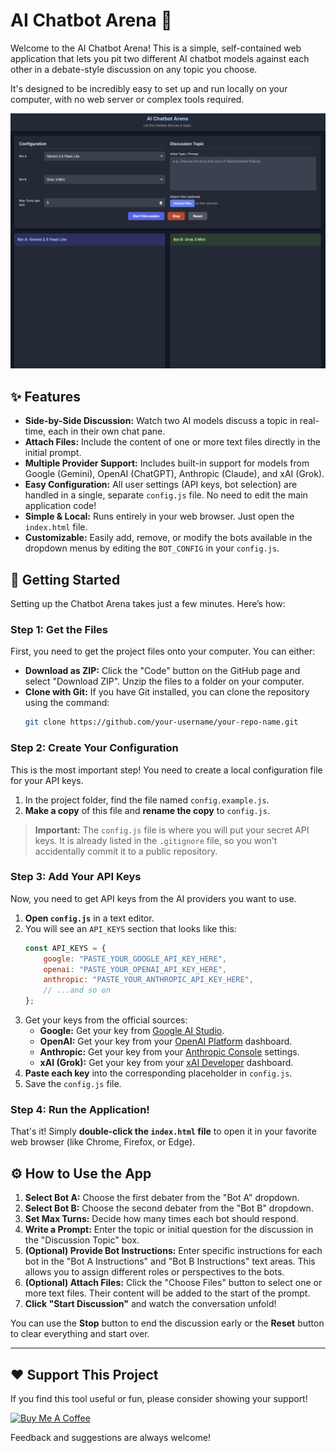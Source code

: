 # AI Chatbot Arena 🤖

Welcome to the AI Chatbot Arena! This is a simple, self-contained web application that lets you pit two different AI chatbot models against each other in a debate-style discussion on any topic you choose.

It's designed to be incredibly easy to set up and run locally on your computer, with no web server or complex tools required.

![Screenshot of Chatbot Arena](./AI_Chatbot_Arena.png)

## ✨ Features

- **Side-by-Side Discussion:** Watch two AI models discuss a topic in real-time, each in their own chat pane.
- **Attach Files:** Include the content of one or more text files directly in the initial prompt.
- **Multiple Provider Support:** Includes built-in support for models from Google (Gemini), OpenAI (ChatGPT), Anthropic (Claude), and xAI (Grok).
- **Easy Configuration:** All user settings (API keys, bot selection) are handled in a single, separate `config.js` file. No need to edit the main application code!
- **Simple & Local:** Runs entirely in your web browser. Just open the `index.html` file.
- **Customizable:** Easily add, remove, or modify the bots available in the dropdown menus by editing the `BOT_CONFIG` in your `config.js`.

## 🚀 Getting Started

Setting up the Chatbot Arena takes just a few minutes. Here’s how:

### Step 1: Get the Files

First, you need to get the project files onto your computer. You can either:
- **Download as ZIP:** Click the "Code" button on the GitHub page and select "Download ZIP". Unzip the files to a folder on your computer.
- **Clone with Git:** If you have Git installed, you can clone the repository using the command:
  ```bash
  git clone https://github.com/your-username/your-repo-name.git
  ```

### Step 2: Create Your Configuration

This is the most important step! You need to create a local configuration file for your API keys.

1.  In the project folder, find the file named `config.example.js`.
2.  **Make a copy** of this file and **rename the copy** to `config.js`.

> **Important:** The `config.js` file is where you will put your secret API keys. It is already listed in the `.gitignore` file, so you won't accidentally commit it to a public repository.

### Step 3: Add Your API Keys

Now, you need to get API keys from the AI providers you want to use.

1.  **Open `config.js`** in a text editor.
2.  You will see an `API_KEYS` section that looks like this:
    ```javascript
    const API_KEYS = {
        google: "PASTE_YOUR_GOOGLE_API_KEY_HERE",
        openai: "PASTE_YOUR_OPENAI_API_KEY_HERE",
        anthropic: "PASTE_YOUR_ANTHROPIC_API_KEY_HERE",
        // ...and so on
    };
    ```
3.  Get your keys from the official sources:
    - **Google:** Get your key from [Google AI Studio](https://aistudio.google.com/app/apikey).
    - **OpenAI:** Get your key from your [OpenAI Platform](https://platform.openai.com/api-keys) dashboard.
    - **Anthropic:** Get your key from your [Anthropic Console](https://console.anthropic.com/settings/keys) settings.
    - **xAI (Grok):** Get your key from your [xAI Developer](https://developers.x.ai/) dashboard.
4.  **Paste each key** into the corresponding placeholder in `config.js`.
5.  Save the `config.js` file.

### Step 4: Run the Application!

That's it! Simply **double-click the `index.html` file** to open it in your favorite web browser (like Chrome, Firefox, or Edge).

## ⚙️ How to Use the App

1.  **Select Bot A:** Choose the first debater from the "Bot A" dropdown.
2.  **Select Bot B:** Choose the second debater from the "Bot B" dropdown.
3.  **Set Max Turns:** Decide how many times each bot should respond.
4.  **Write a Prompt:** Enter the topic or initial question for the discussion in the "Discussion Topic" box.
5.  **(Optional) Provide Bot Instructions:** Enter specific instructions for each bot in the "Bot A Instructions" and "Bot B Instructions" text areas. This allows you to assign different roles or perspectives to the bots.
6.  **(Optional) Attach Files:** Click the "Choose Files" button to select one or more text files. Their content will be added to the start of the prompt.
7.  **Click "Start Discussion"** and watch the conversation unfold!

You can use the **Stop** button to end the discussion early or the **Reset** button to clear everything and start over.

---

## ❤️ Support This Project

If you find this tool useful or fun, please consider showing your support!

<a href="https://coff.ee/themodeleer" target="_blank" rel="noopener noreferrer">
    <img src="https://www.buymeacoffee.com/assets/img/custom_images/orange_img.png" alt="Buy Me A Coffee" style="height: 41px !important;width: 174px !important;">
</a>

Feedback and suggestions are always welcome!
